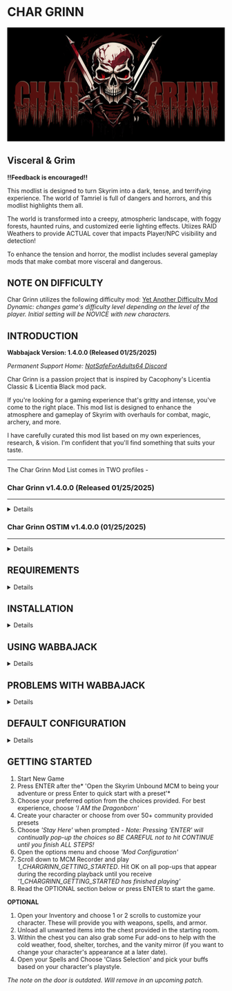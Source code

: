 # CHAR GRINN

![Char Grinn Title Image](https://github.com/notsafeadults64/CharGrinn_Modlist/blob/main/CharGrinn_Logo1.png)

## Visceral & Grim

**!!Feedback is encouraged!!**  

This modlist is designed to turn Skyrim into a dark, tense, and terrifying experience. The world of Tamriel is full of dangers and horrors, and this modlist highlights them all.  

The world is transformed into a creepy, atmospheric landscape, with foggy forests, haunted ruins, and customized eerie lighting effects.  Utiizes RAID Weathers to provide ACTUAL cover that impacts Player/NPC visibility and detection!  

To enhance the tension and horror, the modlist includes several gameplay mods that make combat more visceral and dangerous.  

## NOTE ON DIFFICULTY
Char Grinn utilizes the following difficulty mod: [Yet Another Difficulty Mod](https://www.nexusmods.com/skyrimspecialedition/mods/80224?tab=description)  
_Dynamic: changes game's difficulty level depending on the level of the player.  Initial setting will be NOVICE with new characters._  

## INTRODUCTION

**Wabbajack Version: 1.4.0.0 (Released 01/25/2025)**  

*Permanent Support Home:  [NotSafeForAdults64 Discord](https://discord.gg/XBQSxJeDAc)*  

Char Grinn is a passion project that is inspired by Cacophony's Licentia Classic & Licentia Black mod pack.

If you're looking for a gaming experience that's gritty and intense, you've come to the right place. This mod list is designed to enhance the atmosphere and gameplay of Skyrim with overhauls for combat, magic, archery, and more.

I have carefully curated this mod list based on my own experiences, research, & vision.  I'm confident that you'll find something that suits your taste.

---
The Char Grinn Mod List comes in TWO profiles -

### Char Grinn v1.4.0.0 (Released 01/25/2025)
---  
<details>

- Current ESM + ESP total: 233

- Combat Style:  MCO Base (Fast and Brutal)

This profile is for mature audiences and contains nudity and violence. It's not for the faint of heart, but if you're looking for a gaming experience that's raw and unfiltered, this is the profile for you.

</details>

### Char Grinn OSTIM v1.4.0.0 (01/25/2025)
---  
<details>

- Current ESM + ESP total: 239

- Combat Style:  MCO Base (Fast and Brutal)

If you're 18+ and looking for something even more intense, this Char Grinn NSFW profile is for you. It contains nudity, sexual content, and violence.  Please use discretion when choosing to use this profile.

</details>

## REQUIREMENTS
<details>

- [Skyrim Anniversary Edition v1.6.1170](https://store.steampowered.com/sub/626153/)
- [Nexus Premium Account](https://forums.nexusmods.com/index.php?/store/category/1-premium-membership/)

</details>

##  INSTALLATION
<details>  

###  Installing Microsoft Visual C++ Redistributable Package 

The _Microsoft Visual C++_ redistributable package is required for _Mod Organizer 2_ and you can download it from _Microsoft._ Download the x64 version under "Visual Studio 2015, 2017 and 2019" [here](https://aka.ms/vs/16/release/vc_redist.x64.exe).

###  Update Steam

**Change Steam's Update Behavior**

To ensure that _Steam_ does not automatically update _Skyrim_ for you and lock you out of playing your _Wabbajack_ modlist(s), open the Properties window of _Skyrim AE_ in _Steam_, navigate to the Updates tab and change Automatic updates to _Only update this game when I launch it_. You should also disable the _Steam Cloud_. It is incompatible with the profile-specific saves of a _Wabbajack_ modlist.

**Set the Game language to English**

_Wabbajack_ will check your game files and make sure that your installed version is the same as my installed version. This also means that any other language than English will fail the installation. You can change the game's language in the Properties window as mentioned above. It may be required to verify your files afterward.

**Install Skyrim** 

The _Anniversary Edition_ upgrade is required. No exceptions will be made. If you do not have the game installed, do so and launch the vanilla game to download all _Creation Club_ content available with the upgrade. If for some reason you have problems with your _Steam_ installation, you may need to verify the local content as described in _Steam's_ documentation.

If you didn't see / do the step in the image below when you first launch Skyrim AE, then you either don't have the AE DLC or you missed this step.  Verify your Steam files for Skyrim AE which _should_ correct this for you. 

[Skyrim Anniversary Edition Download prompt](https://preview.redd.it/nt92sg8mdxy71.png?width=3840&format=png&auto=webp&v=enabled&s=4ab3b1b975064119797409185cedd9dfc5c5e5e7)

_Source: [Reddit Post](https://www.reddit.com/r/skyrim/comments/qrgion/screenshots_on_xbox_series_x/)_

**Do Not Use Any Part of This List in a Protected Folder**

This includes `Program Files,` `Program Files (x86)`, `Downloads`, `Documents`, the `Desktop` or any other folders that _Windows_ considers "Protected" (essential to the operating system). If the _Wabbajack_ folder, the _Skyrim Special Edition_ folder, the _Steam_ folder, the modlist folder or the downloads folder are in any of these directories, the modlist will not function properly. Relocate offending folders to a non-Protected location such as the root directory of one of your drives. (D:\ for example.)

**Do Not Use Any Protected Folders inside of OneDrive**

You will experience unusual behavior if your `My Games` folder (usually in the `Documents` folder) is part of a _OneDrive_ Cloud Folder. You will need to relocate it or disable _OneDrive._ There are no exceptions.

**Make Exceptions for Anti-Malware Programs**

Exclude antivirus and anti-malware programs from monitoring three directories: those containing the _Wabbajack_ app, the _Skyrim Special Edition_ game folder, and the directory in which you wish to install the modlist. _Wabbajack_ and _Mod Organizer 2_ both use low-level file system virtualization which most anti-malware programs falsely detect as malicious. 

Particularly intrusive malware solutions such as _Bitdefender_ and _Webroot_ don't propery respect exclusions and cannot be completely disabled -- they must be fully uninstalled. Please consider avoiding third-party anti-malware solutions and relying on _Windows Defender,_ which is more compatible with the applications used to install and play _Wabbajack_ modlists. 

**Set Pagefile to 40GB Or Above**

This can be accomplished in the System Settings for Windows. It is recommended to set the minimum and maximum pagefile size to `40,960` all on one solid state drive as mentioned above. MOre than one pagefile is not needed so long as it is large enough and located on a fast enough drive.

**Ensure Enough Free Storage Space**

As of this writing (01/25/2025) approximately **20GB** is required for the `Steam` folder, **118GB** for the downloads folder, and **285GB** for the modlist folder. These do not all need to be on the same drive. Approximately **30GB** of free space is required on your `Windows` drive and **30GB** additional free space on your `Wabbajack` drive to leave room for temporary files, patches, and caches. Finally, never reduce the free space on any drive below **15%** (the bar in _File Manager_ will turn red) or you will suffer severe performance problems.
</details>
 
##  USING WABBAJACK
<details>

The download and installation process can take a very long time depending on your system specs. 

It is advised to have ALL relevant folders (for `Wabbajack.exe`, `Steam`, the modlist folder, and the downloads folder) on a solid state drive. Do not place any of these folders on a hard disk drive, flash drive, or external drive of any kind. After the list is installed, you can relocate **only** the downloads folder to such a drive (or delete it, but that may make updating difficult).
</details>


##  PROBLEMS WITH WABBAJACK
<details>

There are a lot of different scenarios where _Wabbajack_ will produce an error. Re-run _Wabbajack_ before seeking assistance. _Wabbajack_ will only download and reinstall the bare minimum necessary to get the modlist working. 

**DO NOT CONTACT MOD AUTHORS DIRECTLY.**

I, NotSafeForAdults64 (aka deathonstilts), fully accept any responsibility for difficulties with this list and any conflicts I introduce, so please do not question mod authors on the _Nexus_, _Lover's Lab_, _Vector Plexus_ or any other site about bugs that may result from this lists' use. Direct your questions to me, not the innocent mod authors who should never be expected to support a modlist setup.

**Various files beginning with "cc" and ending with "esl" or "esm" failed to download.**

You did not purchase the $20 upgrade to Skyrim. This is not negotiable. Purchase it, verify it, delete it and re-download it if necessary, and try again.  

Again, if you don't / didn't see the below you don't have the AE version installed.

[Skyrim Anniversary Edition Download prompt](https://preview.redd.it/nt92sg8mdxy71.png?width=3840&format=png&auto=webp&v=enabled&s=4ab3b1b975064119797409185cedd9dfc5c5e5e7)

_Source: [Reddit Post](https://www.reddit.com/r/skyrim/comments/qrgion/screenshots_on_xbox_series_x/)_

**Could not download x:**

Some Internet providers have difficulty accessing the servers which host the files comprising the list. Try using a VPN (Virtual Private Network) with a terminus set to the United States. Free options include _ProtonVPN_ and _Cloudflare WARP._ If a download gets interrupted, you may need to delete all corrupt local copies before trying again.

**Wabbajack could not find my game folder:**

Char Grinn will not work with a GOG or pirated version of the game. If you own the game on _Steam,_ go back to the Installation step. If this still doesn't work, ensure that you are not running Wabbajack as an Administrator. **DO NOT ASK FOR HELP WITH PIRATED GAMES.**

**MEGA download cap exceeded.**

This shouldn't happen unless you download the list multiple times or download multiple _Wabbajack_ lists. I can't support circumventing MEGA's bandwith restrictions so either sign up for an account or wait for the timeout to expire.

</details>

##  DEFAULT CONFIGURATION
<details>

- QUALITY SETTINGS: Custom HIGH (BethINI)
- RESOLUTION: 1920 x 1080 (BethINI)
- CONTROLS: Keyboard & Mouse
- ENB PROFILE: Char Grinn NO HOPE

[Skyrim Priority Setup](https://www.youtube.com/watch?v=FKR0zaiIUGU)
I DO recommend everyone do this if comfortable as it DOES make a difference! The required
mod is already in the list, you just have to do the calculator and mod file update parts.
If you don't want to, no worries, just disable the mod entirely.

</details>

##  GETTING STARTED

</details>

1. Start New Game
2. Press ENTER after the* 'Open the Skyrim Unbound MCM to being your adventure or press Enter to quick start with a preset'*
3. Choose your preferred option from the choices provided.  For best experience, choose *'I AM the Dragonborn'*
4. Create your character or choose from over 50+ community provided presets
5. Choose *'Stay Here'* when prompted
   *- Note: Pressing 'ENTER' will continually pop-up the choices so BE CAREFUL not to hit CONTINUE until you finish ALL STEPS!*
6. Open the options menu and choose *'Mod Configuration'*
7. Scroll down to MCM Recorder and play *1_CHARGRINN_GETTING_STARTED*.  Hit OK on all pop-ups that appear during the recording playback until you receive *'1_CHARGRINN_GETTING_STARTED has finished playing'*
8. Read the OPTIONAL section below or press ENTER to start the game.

**OPTIONAL**

1. Open your Inventory and choose 1 or 2 scrolls to customize your character.  These will provide you with weapons, spells, and armor.
2. Unload all unwanted items into the chest provided in the starting room.
3. Within the chest you can also grab some Fur add-ons to help with the cold weather, food, shelter, torches, and the vanity mirror (if you want to change your character's appearance at a later date).
4. Open your Spells and Choose 'Class Selection' and pick your buffs based on your character's playstyle.


*The note on the door is outdated.  Will remove in an upcoming patch.*

</details>
